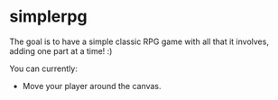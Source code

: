simplerpg
=========

The goal is to have a simple classic RPG game with all that it involves, adding one part at a time! :)

You can currently:
* Move your player around the canvas.
